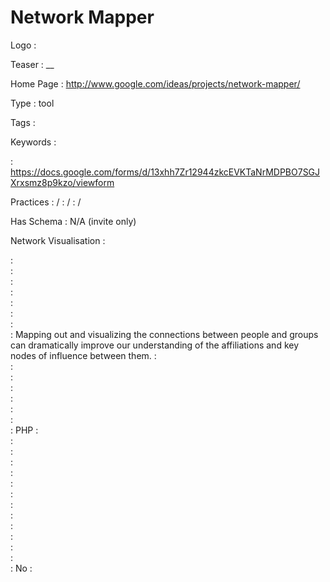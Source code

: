 # Network Mapper

Logo
:   ![]()

Teaser
:   __

Home Page
:   http://www.google.com/ideas/projects/network-mapper/

Type
:   tool

Tags
:   

Keywords
:   

:   https://docs.google.com/forms/d/13xhh7Zr12944zkcEVKTaNrMDPBO7SGJXrxsmz8p9kzo/viewform

Practices
:    / 
:    / 
:    / 

Has Schema
:   N/A (invite only)

Network Visualisation
:   


:   
:   
:   
:   
:   
:   
:   
:   Mapping out and visualizing the connections between people and groups can dramatically improve our understanding of the affiliations and key nodes of influence between them. 
:   
:   
:   
:   
:   
:   
:   
:   PHP
:   
:   
:   
:   
:   
:   
:   
:   
:   
:   
:   
:   
:   
:   No
:   
